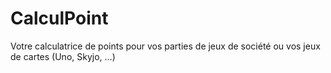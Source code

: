 # CalculPoint
Votre calculatrice de points pour vos parties de jeux de société ou vos jeux de cartes (Uno, Skyjo, ...)
